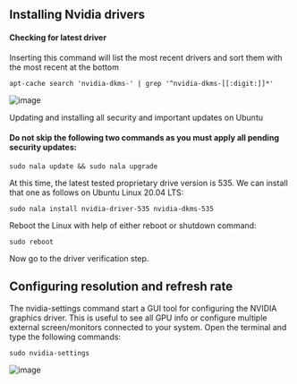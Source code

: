 ## Installing Nvidia drivers

#### Checking for latest driver

Inserting this command will list the most recent drivers and sort them with the most recent at the bottom

    apt-cache search 'nvidia-dkms-' | grep '^nvidia-dkms-[[:digit:]]*'

  ![image](https://github.com/DafDandy/ubuntu_new_install/assets/102477185/073a28b2-e791-4db0-92c1-50155fbcb1a9)

Updating and installing all security and important updates on Ubuntu

#### Do not skip the following two commands as you must apply all pending security updates:

    sudo nala update && sudo nala upgrade

At this time, the latest tested proprietary drive version is 535. We can install that one as follows on Ubuntu Linux 20.04 LTS:

    sudo nala install nvidia-driver-535 nvidia-dkms-535

Reboot the Linux with help of either reboot or shutdown command:

    sudo reboot

Now go to the driver verification step.


## Configuring resolution and refresh rate

The nvidia-settings command start a GUI tool for configuring the NVIDIA graphics driver. This is useful to see all GPU info or configure multiple external screen/monitors connected to your system. Open the terminal and type the following commands:
    
    sudo nvidia-settings

  ![image](https://github.com/DafDandy/ubuntu_new_install/assets/102477185/16f32ea7-828f-4f47-9d74-853c44e47331)
